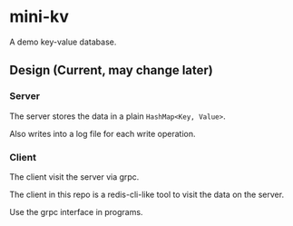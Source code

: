 # mini-kv

A demo key-value database.

## Design (Current, may change later)

### Server

The server stores the data in a plain `HashMap<Key, Value>`.

Also writes into a log file for each write operation.

### Client

The client visit the server via grpc.

The client in this repo is a redis-cli-like tool to visit the data on the server.

Use the grpc interface in programs.
